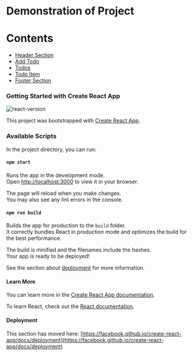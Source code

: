# **Demonstration of Project**

<!-- <img src="https://user-images.githubusercontent.com/104615876/189535362-11144347-07ac-4a7d-8267-aa115f923826.jpg" alt="screenshot" height="250" /> -->

# **Contents**

<ul>
    <li><a href="./src/MyComponents/Header">Header Section</a></li>
    <li><a href="./src/MyComponents/AddTodo">Add Todo</a></li>
    <li><a href="./src/MyComponents/Todos">Todos</a></li>
    <li><a href="./src/MyComponents/TodoItem">Todo Item</a></li>
    <li><a href="./src/MyComponents/Footer">Footer Section</a></li>
</ul>

### Getting Started with Create React App
![react-version](https://user-images.githubusercontent.com/104615876/189540317-b5c49c8e-fdad-42cb-ac48-11dc95d34367.png)

This project was bootstrapped with [Create React App](https://github.com/facebook/create-react-app).

### Available Scripts

In the project directory, you can run:

#### `npm start`

Runs the app in the development mode.\
Open [http://localhost:3000](http://localhost:3000) to view it in your browser.

The page will reload when you make changes.\
You may also see any lint errors in the console.

#### `npm run build`

Builds the app for production to the `build` folder.\
It correctly bundles React in production mode and optimizes the build for the best performance.

The build is minified and the filenames include the hashes.\
Your app is ready to be deployed!

See the section about [deployment](https://facebook.github.io/create-react-app/docs/deployment) for more information.
#### Learn More

You can learn more in the [Create React App documentation](https://facebook.github.io/create-react-app/docs/getting-started).

To learn React, check out the [React documentation](https://reactjs.org/).

#### Deployment

This section has moved here: [https://facebook.github.io/create-react-app/docs/deployment](https://facebook.github.io/create-react-app/docs/deployment)